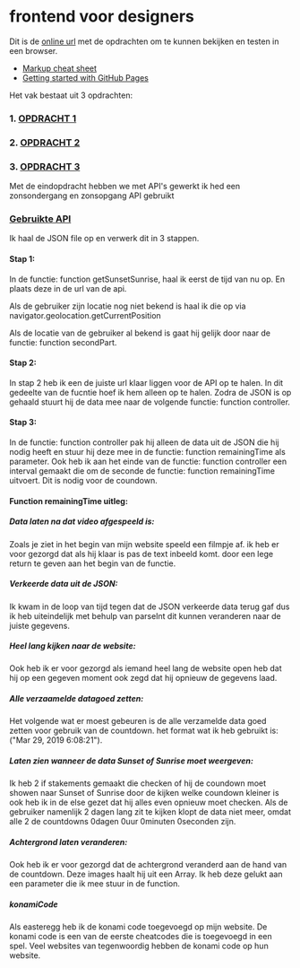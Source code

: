 # frontend voor designers

Dit is de [online url](https://x-track.github.io/frontendvoordesigners/) met de opdrachten om te kunnen bekijken en testen in een browser.
- [Markup cheat sheet](https://github.com/adam-p/markdown-here/wiki/Markdown-Cheatsheet)
- [Getting started with GitHub Pages](https://guides.github.com/features/pages/)

Het vak bestaat uit 3 opdrachten:

### 1. [OPDRACHT 1](https://x-track.github.io/frontendvoordesigners/opdracht1)

### 2. [OPDRACHT 2](https://x-track.github.io/frontendvoordesigners/opdracht2)

### 3. [OPDRACHT 3](https://x-track.github.io/frontendvoordesigners/eindopdracht)


Met de eindopdracht hebben we met API's gewerkt ik hed een zonsondergang en zonsopgang API gebruikt

### [Gebruikte API](https://sunrise-sunset.org/api)

Ik haal de JSON file op en verwerk dit in 3 stappen.

#### Stap 1:
In de functie: function getSunsetSunrise,
haal ik eerst de tijd van nu op. En plaats deze in de url van de api.

Als de gebruiker zijn locatie nog niet bekend is haal ik die op via
navigator.geolocation.getCurrentPosition

Als de locatie van de gebruiker al bekend is gaat hij gelijk door naar de functie: function secondPart.

#### Stap 2:
In stap 2 heb ik een de juiste url klaar liggen voor de API op te halen. In dit gedeelte van de fucntie hoef ik hem alleen op te halen. Zodra de JSON is op gehaald stuurt hij de data mee naar de volgende functie: function controller.

#### Stap 3:
In de functie: function controller pak hij alleen de data uit de JSON die hij nodig heeft en stuur hij deze mee in de functie: function remainingTime als parameter. Ook heb ik aan het einde van de functie: function controller een interval gemaakt die om de seconde de functie: function remainingTime uitvoert. Dit is nodig voor de coundown.



#### Function remainingTime uitleg:

##### Data laten na dat video afgespeeld is:
Zoals je ziet in het begin van mijn website speeld een filmpje af. ik heb er voor gezorgd dat als hij klaar is pas de text inbeeld komt. door een lege return te geven aan het begin van de functie.

##### Verkeerde data uit de JSON:
Ik kwam in de loop van tijd tegen dat de JSON verkeerde data terug gaf dus ik heb uiteindelijk met behulp van parseInt dit kunnen veranderen naar de juiste gegevens.

##### Heel lang kijken naar de website:
Ook heb ik er voor gezorgd als iemand heel lang de website open heb dat hij op een gegeven moment ook zegd dat hij opnieuw de gegevens laad.

##### Alle verzaamelde datagoed zetten:
Het volgende wat er moest gebeuren is de alle verzamelde data goed zetten voor gebruik van de countdown. het format wat ik heb gebruikt is: ("Mar 29, 2019 6:08:21").

##### Laten zien wanneer de data Sunset of Sunrise moet weergeven:
Ik heb 2 if stakements gemaakt die checken of hij de coundown moet showen naar Sunset of Sunrise door de kijken welke coundown kleiner is ook heb ik in de else gezet dat hij alles even opnieuw moet checken. Als de gebruiker namenlijk 2 dagen lang zit te kijken klopt de data niet meer, omdat alle 2 de countdowns 0dagen 0uur 0minuten 0seconden zijn.

##### Achtergrond laten veranderen:
Ook heb ik er voor gezorgd dat de achtergrond veranderd aan de hand van de countdown. Deze images haalt hij uit een Array. Ik heb deze gelukt aan een parameter die ik mee stuur in de function.

##### konamiCode
Als easteregg heb ik de konami code toegevoegd op mijn website. De konami code is een van de eerste cheatcodes die is toegevoegd in een spel. Veel websites van tegenwoordig hebben de konami code op hun website.
